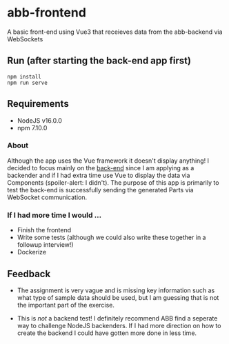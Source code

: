 # abb-frontend

A basic front-end using Vue3 that receieves data from the abb-backend via WebSockets

## Run (after starting the back-end app first)

```
npm install
npm run serve
```

## Requirements
- NodeJS v16.0.0
- npm 7.10.0

### About

Although the app uses the Vue framework it doesn't display anything!  I decided to focus mainly on the [back-end](https://github.com/louis-sanchez/abb-backend) since I am applying as a backender and if I had extra time use Vue to display the data via Components (spoiler-alert:  I didn't).  The purpose of this app is primarily to test the back-end is successfully sending the generated Parts via WebSocket communication.

### If I had more time I would ...

- Finish the frontend
- Write some tests (although we could also write these together in a followup interview!)
- Dockerize

## Feedback

- The assignment is very vague and is missing key information such as what type of sample data should be used, but I am guessing that is not the
important part of the exercise.

- This is *not* a backend test!  I definitely recommend ABB find a seperate way to challenge NodeJS backenders.  If I had more direction on how to create the backend I could have
gotten more done in less time.  
